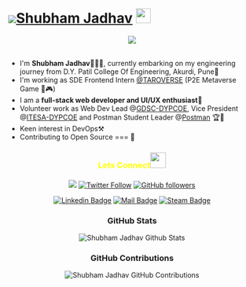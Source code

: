 # ![](https://res.cloudinary.com/sjdev/image/upload/v1636873972/Git-Readme/Hello_1_rpemnu.gif)[Shubham Jadhav](https://linktr.ee/shubham.jadhav) <img src="https://raw.githubusercontent.com/MartinHeinz/MartinHeinz/master/wave.gif" width="30px">

<div align="center" ><img src="https://res.cloudinary.com/sjdev/image/upload/v1636978619/Git-Readme/ProfileBanner_hpurxb.png"> </div>
 <br />
 
* I'm **Shubham Jadhav**🧑🏻‍🎓, currently embarking on my engineering journey from D.Y. Patil College Of Engineering, Akurdi, Pune🚀 <br/>
* I'm working as SDE Frontend Intern [@TAROVERSE](https://www.taroverse.com/) (P2E Metaverse Game 🧠🎮) <br/>
* I am a **full-stack web developer and UI/UX enthusiast🎨** <br/>
* Volunteer work as Web Dev Lead @[GDSC-DYPCOE](https://github.com/orgs/DSC-DYPCOE/dashboard), Vice President @[ITESA-DYPCOE](https://github.com/ITESA-DYPCOE) and Postman Student Leader @[Postman](https://github.com/postmanlabs) 🏆🏅 <br />
* Keen interest in DevOps⚒️
* Contributing to Open Source === 💜 <br/>

<h3 align="center" style="color:yellow;margin-bottom: 20px;" >Lets Connect<img src="https://raw.githubusercontent.com/ShahriarShafin/ShahriarShafin/main/Assets/handshake.gif" height="32px" style="margin-bottom: -5px;"  > </h3>  
<div align="center" >

![](https://gpvc.arturio.dev/ShubhamSj07)
[![Twitter Follow](https://img.shields.io/twitter/follow/ShubhamSj077?style=social)](https://twitter.com/ShubhamSj077)
[![GitHub followers](https://img.shields.io/github/followers/shubhamsj07?style=social)](https://github.com/shubhamsj07)
 
<!-- [![Twitter Badge](https://img.shields.io/badge/-Twitter-1ca0f1?style=flat&labelColor=white&logo=twitter&logoColor=1ca0f1&link=https://twitter.com/ShubhamSj077)](https://twitter.com/ShubhamSj077) -->
[![Linkedin Badge](https://img.shields.io/badge/-Linkedin-0e76a8?style=flat&labelColor=white&logo=linkedin&logoColor=0e76a8)](https://www.linkedin.com/in/shubham-jadhav-77a588192/)
[![Mail Badge](https://img.shields.io/badge/-Gmail-c0392b?style=flat&labelColor=white&logo=gmail&logoColor=c0392b)](mailto:dev.shubhamjadhav@gmail.com)
[![Steam Badge](https://img.shields.io/badge/-Steam-152C59?style=flat&labelColor=white&logo=steam&logoColor=0275AA)](https://steamcommunity.com/id/CrazySJ/)

</p>

<div align="center">

### GitHub Stats
![Shubham Jadhav Github Stats](https://github-readme-stats.vercel.app/api?username=ShubhamSj07&custom_title=SJ%27s%20GitHub%20Stats%20&show_icons=true&theme=dark&ring=FFB19A&hide_border=true&text_color=F6A085)

### GitHub Contributions
![Shubham Jadhav GitHub Contributions](https://github-readme-streak-stats.herokuapp.com/?&theme=dark&ring=FFB19A&hide_border=true&currStreakNum=F6A085&fire=F6A085&currStreakLabel=F6A085&user=ShubhamSj07)

<br/>

